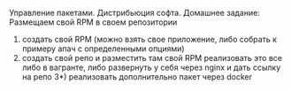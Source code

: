 Управление пакетами. Дистрибьюция софта. Домашнее задание:
Размещаем свой RPM в своем репозитории
1) создать свой RPM (можно взять свое приложение, либо собрать к примеру апач с определенными опциями)
2) создать свой репо и разместить там свой RPM
реализовать это все либо в вагранте, либо развернуть у себя через nginx и дать ссылку на репо
3*) реализовать дополнительно пакет через docker

